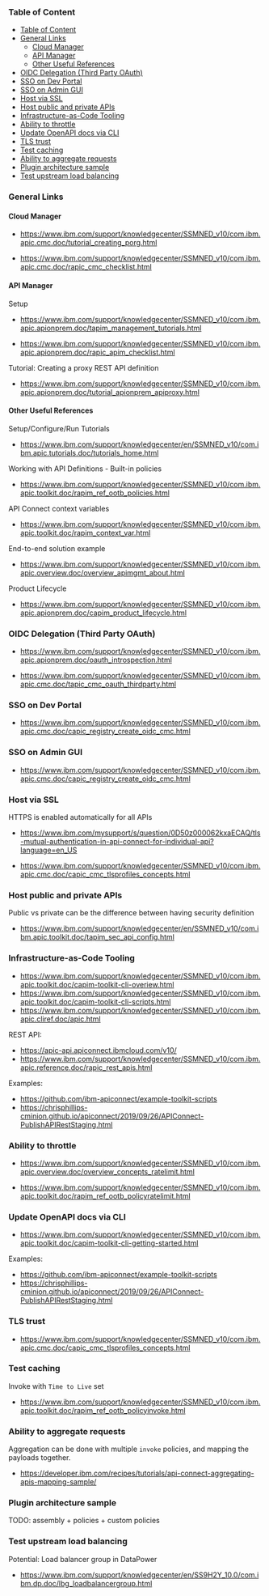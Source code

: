 ### Table of Content

- [Table of Content](#table-of-content)
- [General Links](#general-links)
  - [Cloud Manager](#cloud-manager)
  - [API Manager](#api-manager)
  - [Other Useful References](#other-useful-references)
- [OIDC Delegation	(Third Party OAuth)](#oidc-delegationthird-party-oauth)
- [SSO on Dev Portal](#sso-on-dev-portal)
- [SSO on Admin GUI](#sso-on-admin-gui)
- [Host via SSL](#host-via-ssl)
- [Host public and private APIs](#host-public-and-private-apis)
- [Infrastructure-as-Code Tooling](#infrastructure-as-code-tooling)
- [Ability to throttle](#ability-to-throttle)
- [Update OpenAPI docs via CLI](#update-openapi-docs-via-cli)
- [TLS trust](#tls-trust)
- [Test caching](#test-caching)
- [Ability to aggregate requests](#ability-to-aggregate-requests)
- [Plugin architecture sample](#plugin-architecture-sample)
- [Test upstream load balancing](#test-upstream-load-balancing)



### General Links

#### Cloud Manager
- https://www.ibm.com/support/knowledgecenter/SSMNED_v10/com.ibm.apic.cmc.doc/tutorial_creating_porg.html

- https://www.ibm.com/support/knowledgecenter/SSMNED_v10/com.ibm.apic.cmc.doc/rapic_cmc_checklist.html

#### API Manager

Setup

- https://www.ibm.com/support/knowledgecenter/SSMNED_v10/com.ibm.apic.apionprem.doc/tapim_management_tutorials.html

- https://www.ibm.com/support/knowledgecenter/SSMNED_v10/com.ibm.apic.apionprem.doc/rapic_apim_checklist.html


Tutorial: Creating a proxy REST API definition

- https://www.ibm.com/support/knowledgecenter/SSMNED_v10/com.ibm.apic.apionprem.doc/tutorial_apionprem_apiproxy.html


#### Other Useful References

Setup/Configure/Run Tutorials

- https://www.ibm.com/support/knowledgecenter/en/SSMNED_v10/com.ibm.apic.tutorials.doc/tutorials_home.html

Working with API Definitions - Built-in policies

- https://www.ibm.com/support/knowledgecenter/SSMNED_v10/com.ibm.apic.toolkit.doc/rapim_ref_ootb_policies.html

API Connect context variables

- https://www.ibm.com/support/knowledgecenter/SSMNED_v10/com.ibm.apic.toolkit.doc/rapim_context_var.html

End-to-end solution example

- https://www.ibm.com/support/knowledgecenter/SSMNED_v10/com.ibm.apic.overview.doc/overview_apimgmt_about.html

Product Lifecycle

- https://www.ibm.com/support/knowledgecenter/SSMNED_v10/com.ibm.apic.apionprem.doc/capim_product_lifecycle.html


### OIDC Delegation	(Third Party OAuth)

- https://www.ibm.com/support/knowledgecenter/SSMNED_v10/com.ibm.apic.apionprem.doc/oauth_introspection.html

- https://www.ibm.com/support/knowledgecenter/SSMNED_v10/com.ibm.apic.cmc.doc/tapic_cmc_oauth_thirdparty.html


### SSO on Dev Portal	

- https://www.ibm.com/support/knowledgecenter/SSMNED_v10/com.ibm.apic.cmc.doc/capic_registry_create_oidc_cmc.html


### SSO on Admin GUI

- https://www.ibm.com/support/knowledgecenter/SSMNED_v10/com.ibm.apic.cmc.doc/capic_registry_create_oidc_cmc.html


### Host via SSL

HTTPS is enabled automatically for all APIs

- https://www.ibm.com/mysupport/s/question/0D50z000062kxaECAQ/tls-mutual-authentication-in-api-connect-for-individual-api?language=en_US

- https://www.ibm.com/support/knowledgecenter/SSMNED_v10/com.ibm.apic.cmc.doc/capic_cmc_tlsprofiles_concepts.html

### Host public and private APIs

Public vs private can be the difference between having security definition

- https://www.ibm.com/support/knowledgecenter/en/SSMNED_v10/com.ibm.apic.toolkit.doc/tapim_sec_api_config.html

### Infrastructure-as-Code Tooling	

- https://www.ibm.com/support/knowledgecenter/SSMNED_v10/com.ibm.apic.toolkit.doc/capim-toolkit-cli-overiew.html
- https://www.ibm.com/support/knowledgecenter/SSMNED_v10/com.ibm.apic.toolkit.doc/capim-toolkit-cli-scripts.html
- https://www.ibm.com/support/knowledgecenter/SSMNED_v10/com.ibm.apic.cliref.doc/apic.html
  
REST API:
- https://apic-api.apiconnect.ibmcloud.com/v10/
- https://www.ibm.com/support/knowledgecenter/SSMNED_v10/com.ibm.apic.reference.doc/rapic_rest_apis.html

Examples:
- https://github.com/ibm-apiconnect/example-toolkit-scripts
- https://chrisphillips-cminion.github.io/apiconnect/2019/09/26/APIConnect-PublishAPIRestStaging.html

### Ability to throttle	

- https://www.ibm.com/support/knowledgecenter/SSMNED_v10/com.ibm.apic.overview.doc/overview_concepts_ratelimit.html

- https://www.ibm.com/support/knowledgecenter/SSMNED_v10/com.ibm.apic.toolkit.doc/rapim_ref_ootb_policyratelimit.html


### Update OpenAPI docs via CLI	

- https://www.ibm.com/support/knowledgecenter/SSMNED_v10/com.ibm.apic.toolkit.doc/capim-toolkit-cli-getting-started.html

Examples:
- https://github.com/ibm-apiconnect/example-toolkit-scripts
- https://chrisphillips-cminion.github.io/apiconnect/2019/09/26/APIConnect-PublishAPIRestStaging.html

### TLS trust	

- https://www.ibm.com/support/knowledgecenter/SSMNED_v10/com.ibm.apic.cmc.doc/capic_cmc_tlsprofiles_concepts.html


### Test caching	

Invoke with `Time to Live` set

- https://www.ibm.com/support/knowledgecenter/SSMNED_v10/com.ibm.apic.toolkit.doc/rapim_ref_ootb_policyinvoke.html


### Ability to aggregate requests

Aggregation can be done with multiple `invoke` policies, and mapping the payloads together.

- https://developer.ibm.com/recipes/tutorials/api-connect-aggregating-apis-mapping-sample/


### Plugin architecture sample

TODO: assembly + policies + custom policies

### Test upstream load balancing

Potential: Load balancer group in DataPower

- https://www.ibm.com/support/knowledgecenter/en/SS9H2Y_10.0/com.ibm.dp.doc/lbg_loadbalancergroup.html


